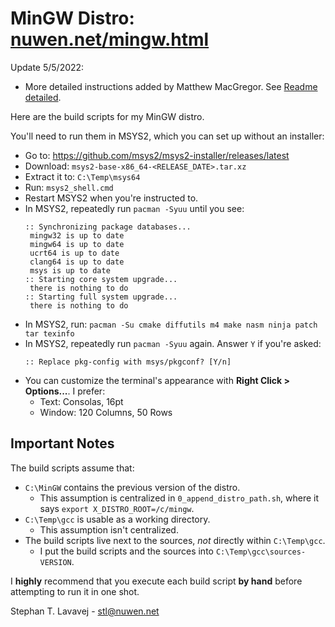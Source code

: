 # MinGW Distro: [nuwen.net/mingw.html](https://nuwen.net/mingw.html)

Update 5/5/2022:

- More detailed instructions added by Matthew MacGregor. See [Readme detailed](./README_detailed.md).

Here are the build scripts for my MinGW distro.

You'll need to run them in MSYS2, which you can set up without an installer:

* Go to: https://github.com/msys2/msys2-installer/releases/latest
* Download: `msys2-base-x86_64-<RELEASE_DATE>.tar.xz`
* Extract it to: `C:\Temp\msys64`
* Run: `msys2_shell.cmd`
* Restart MSYS2 when you're instructed to.
* In MSYS2, repeatedly run `pacman -Syuu` until you see:
  ```
  :: Synchronizing package databases...
   mingw32 is up to date
   mingw64 is up to date
   ucrt64 is up to date
   clang64 is up to date
   msys is up to date
  :: Starting core system upgrade...
   there is nothing to do
  :: Starting full system upgrade...
   there is nothing to do
  ```
* In MSYS2, run: `pacman -Su cmake diffutils m4 make nasm ninja patch tar texinfo`
* In MSYS2, repeatedly run `pacman -Syuu` again. Answer `Y` if you're asked:
  ```
  :: Replace pkg-config with msys/pkgconf? [Y/n]
  ```
* You can customize the terminal's appearance with **Right Click > Options...**. I prefer:
  + Text: Consolas, 16pt
  + Window: 120 Columns, 50 Rows

## Important Notes

The build scripts assume that:

* `C:\MinGW` contains the previous version of the distro.
  + This assumption is centralized in `0_append_distro_path.sh`, where it says `export X_DISTRO_ROOT=/c/mingw`.
* `C:\Temp\gcc` is usable as a working directory.
  + This assumption isn't centralized.
* The build scripts live next to the sources, *not* directly within `C:\Temp\gcc`.
  + I put the build scripts and the sources into `C:\Temp\gcc\sources-VERSION`.

I **highly** recommend that you execute each build script **by hand** before attempting to run it in one shot.

Stephan T. Lavavej - stl@nuwen.net
